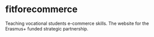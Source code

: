 # fitforecommerce
Teaching vocational students e-commerce skills. The website for the Erasmus+ funded strategic partnership.
